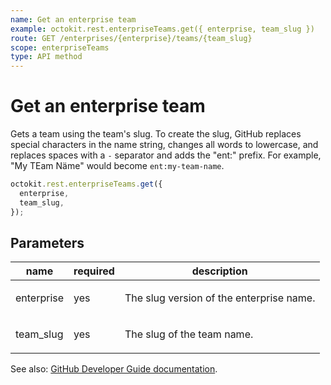 ```yaml
---
name: Get an enterprise team
example: octokit.rest.enterpriseTeams.get({ enterprise, team_slug })
route: GET /enterprises/{enterprise}/teams/{team_slug}
scope: enterpriseTeams
type: API method
---
```


# Get an enterprise team

Gets a team using the team's slug. To create the slug, GitHub replaces special characters in the name string, changes all words to lowercase, and replaces spaces with a `-` separator and adds the "ent:" prefix. For example, "My TEam Näme" would become `ent:my-team-name`.

```js
octokit.rest.enterpriseTeams.get({
  enterprise,
  team_slug,
});
```

## Parameters

<table>
  <thead>
    <tr>
      <th>name</th>
      <th>required</th>
      <th>description</th>
    </tr>
  </thead>
  <tbody>
    <tr><td>enterprise</td><td>yes</td><td>

The slug version of the enterprise name.

</td></tr>
<tr><td>team_slug</td><td>yes</td><td>

The slug of the team name.

</td></tr>
  </tbody>
</table>

See also: [GitHub Developer Guide documentation](https://docs.github.com/rest/enterprise-teams/enterprise-teams#get-an-enterprise-team).
